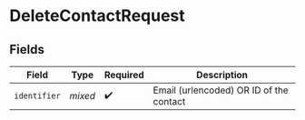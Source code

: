 # DeleteContactRequest


## Fields

| Field                                   | Type                                    | Required                                | Description                             |
| --------------------------------------- | --------------------------------------- | --------------------------------------- | --------------------------------------- |
| `identifier`                            | *mixed*                                 | :heavy_check_mark:                      | Email (urlencoded) OR ID of the contact |